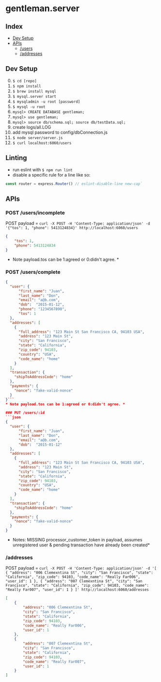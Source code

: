 gentleman.server
================

Index
----------------
* [Dev Setup](#user-content-dev-setup)
* [APIs](#user-content-apis)
    * [/users](#user-content-users)
    * [/addresses](#user-content-addresses)

Dev Setup
----------------
0. `$ cd [repo]`
0. `$ npm install`
0. `$ brew install mysql`
0. `$ mysql.server start`
0. `$ mysqladmin -u root [password]`
0. `$ mysql -u root`
0. `mysql> CREATE DATABASE gentleman;`
0. `mysql> use gentleman;`
0. `mysql> source db/schema.sql; source db/testData.sql;`
0. create logs/all.LOG
0. add mysql password to config/dbConnection.js
0. `$ node server/server.js`
0. `$ curl localhost:6060/users`

Linting
----------------
- run eslint with `$ npm run lint`
- disable a specific rule for a line like so:
```javascript
const router = express.Router() // eslint-disable-line new-cap`
```

APIs
----------------
### POST /users/incomplete
POST payload = `curl -X POST -H 'Content-Type: application/json' -d '{"tos": 1, "phone": 5413124834}' http://localhost:6060/users`
```json
{
    "tos": 1,
    "phone": 5413124834
}
```
* Note payload.tos can be 1:agreed or 0:didn't agree. *

### POST /users/complete
```json
{
  "user": {
      "first_name": "Juan",
      "last_name": "Don",
      "email": "a@b.com",
      "dob":  "2015-01-12",
      "phone": "1234567890",
      "tos": 1
  },
  "addresses": [
    {
      "full_address": "123 Main St San Francisco CA, 94103 USA",
      "address": "123 Main St",
      "city": "San Francisco",
      "state": "California",
      "zip_code": 94103,
      "country": "USA",
      "code_name": "home"
    }
  ],
  "transaction": {
    "shipToAddressCode": "home"
  },
  "payments": {
    "nonce": "fake-valid-nonce"
  }
}```
* Note payload.tos can be 1:agreed or 0:didn't agree. *

### PUT /users/:id
```json
{
  "user": {
      "first_name": "Juan",
      "last_name": "Don",
      "email": "a@b.com",
      "dob":  "2015-01-12"
  },
  "addresses": [
    {
      "full_address": "123 Main St San Francisco CA, 94103 USA",
      "address": "123 Main St",
      "city": "San Francisco",
      "state": "California",
      "zip_code": 94103,
      "country": "USA",
      "code_name": "home"
    }
  ],
  "transaction": {
    "shipToAddressCode": "home"
  },
  "payments": {
    "nonce": "fake-valid-nonce"
  }
}
```
* Notes: MISSING processor_customer_token in payload, assumes unregistered user & pending transaction have already been created*

### /addresses

POST payload = `curl -X POST -H 'Content-Type: application/json' -d '[ { "address": "006 Clemexntina St", "city": "San Francisco", "state": "California", "zip_code": 94103, "code_name": "Really Far006", "user_id": 1 }, { "address": "007 Clemexntina St", "city": "San Francisco", "state": "California", "zip_code": 94103, "code_name": "Really Far007", "user_id": 1 } ]' http://localhost:6060/addresses`
```json
[
    {
        "address": "006 Clemexntina St",
        "city": "San Francisco",
        "state": "California",
        "zip_code": 94103,
        "code_name": "Really Far006",
        "user_id": 1
    },
    {
        "address": "007 Clemexntina St",
        "city": "San Francisco",
        "state": "California",
        "zip_code": 94103,
        "code_name": "Really Far007",
        "user_id": 1
    }
]
```
